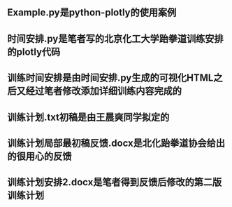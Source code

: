 ## Example.py是python-plotly的使用案例

## 时间安排.py是笔者写的北京化工大学跆拳道训练安排的plotly代码

## 训练时间安排是由时间安排.py生成的可视化HTML之后又经过笔者修改添加详细训练内容完成的

## 训练计划.txt初稿是由王晨爽同学拟定的

## 训练计划局部最初稿反馈.docx是北化跆拳道协会给出的很用心的反馈

## 训练计划安排2.docx是笔者得到反馈后修改的第二版训练计划

